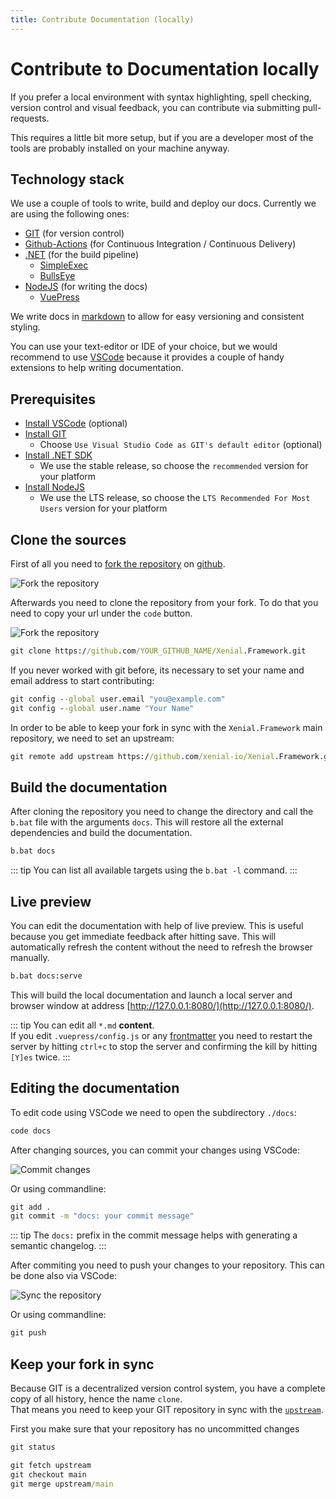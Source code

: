 ```yaml
---
title: Contribute Documentation (locally)
---
```


# Contribute to Documentation locally

If you prefer a local environment with syntax highlighting, spell checking, version control and visual feedback, you can contribute via submitting pull-requests.  

This requires a little bit more setup, but if you are a developer most of the tools are probably installed on your machine anyway.

## Technology stack

We use a couple of tools to write, build and deploy our docs. Currently we are using the following ones:

* [GIT](https://git-scm.com/) (for version control)
* [Github-Actions](https://github.com/features/actions) (for Continuous Integration / Continuous Delivery)
* [.NET](http://dot.net/) (for the build pipeline)
  - [SimpleExec](https://github.com/adamralph/simple-exec)
  - [BullsEye](https://github.com/adamralph/bullseye)
* [NodeJS](https://nodejs.org/en/) (for writing the docs)
  - [VuePress](http://vuepress.vuejs.org/)

We write docs in [markdown](https://en.wikipedia.org/wiki/Markdown) to allow for easy versioning and consistent styling.  

You can use your text-editor or IDE of your choice, but we would recommend to use [VSCode](https://code.visualstudio.com/) because it provides a couple of handy extensions to help writing documentation.

## Prerequisites

* [Install VSCode](https://code.visualstudio.com/) (optional)
* [Install GIT](https://git-scm.com/download/)
  - Choose `Use Visual Studio Code as GIT's default editor` (optional)
* [Install .NET SDK](https://dotnet.microsoft.com/download)
  - We use the stable release, so choose the `recommended` version for your platform
* [Install NodeJS](https://nodejs.org/en/download/)
  - We use the LTS release, so choose the `LTS Recommended For Most Users` version for your platform

## Clone the sources

First of all you need to [fork the repository](https://github.com/xenial-io/Xenial.Framework/fork) on [github](https://github.com/xenial-io/Xeniak.Framework).

![Fork the repository](/images/guide/contribute/fork-repo.png)

Afterwards you need to clone the repository from your fork. To do that you need to copy your url under the `code` button.

![Fork the repository](/images/guide/contribute/clone-fork.png)

```cmd
git clone https://github.com/YOUR_GITHUB_NAME/Xenial.Framework.git
```

If you never worked with git before, its necessary to set your name and email address to start contributing:

```cmd
git config --global user.email "you@example.com"
git config --global user.name "Your Name"
```

In order to be able to keep your fork in sync with the `Xenial.Framework` main repository, we need to set an upstream:

```cmd
git remote add upstream https://github.com/xenial-io/Xenial.Framework.git
```


## Build the documentation

After cloning the repository you need to change the directory and call the `b.bat` file with the arguments `docs`. This will restore all the external dependencies and build the documentation.

```cmd
b.bat docs
```

::: tip
You can list all available targets using the `b.bat -l` command.
:::

## Live preview

You can edit the documentation with help of live preview. This is useful because you get immediate feedback after hitting save. This will automatically refresh the content without the need to refresh the browser manually.

```cmd
b.bat docs:serve
```

This will build the local documentation and launch a local server and browser window at address [http://127.0.0.1:8080/](http://127.0.0.1:8080/).

::: tip
You can edit all `*.md` **content**.  
If you edit `.vuepress/config.js` or any [frontmatter](https://v1.vuepress.vuejs.org/guide/frontmatter.html) you need to restart the server by hitting `ctrl+c` to stop the server and confirming the kill by hitting `[Y]es` twice.
:::

## Editing the documentation

To edit code using VSCode we need to open the subdirectory `./docs`:

```cmd
code docs
```

After changing sources, you can commit your changes using VSCode:

![Commit changes](/images/guide/contribute/commit-changes.png)

Or using commandline:

```cmd
git add .
git commit -m "docs: your commit message"
```

::: tip
The `docs:` prefix in the commit message helps with generating a semantic changelog.
:::

After commiting you need to push your changes to your repository. This can be done also via VSCode:

![Sync the repository](/images/guide/contribute/sync-repo.png)

Or using commandline:

```cmd
git push
```

## Keep your fork in sync

Because GIT is a decentralized version control system, you have a complete copy of all history, hence the name `clone`.  
That means you need to keep your GIT repository in sync with the [`upstream`](https://github.com/xenial-io/Xenial.Framework.git).

First you make sure that your repository has no uncommitted changes

```cmd
git status


```

```cmd
git fetch upstream
git checkout main
git merge upstream/main
```
